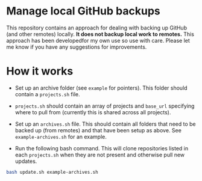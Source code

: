 # Manage local GitHub backups

This repository contains an approach for dealing with backing up GitHub (and other remotes) locally. **It does not backup local work to remotes.** This approach has been developedfor my own use so use with care. Please let me know if you have any suggestions for improvements.

# How it works

* Set up an archive folder (see `example` for pointers). This folder should contain a `projects.sh` file.

* `projects.sh` should contain an array of projects and `base_url` specifying where to pull from (currently this is shared across all projects).

* Set up an `archives.sh` file. This should contain all folders that need to be backed up (from remotes) and that have been setup as above. See `example-archives.sh` for an example.

* Run the following bash command. This will clone repositories listed in each `projects.sh` when they are not present and otherwise pull new updates.

```bash
bash update.sh example-archives.sh
```
